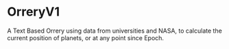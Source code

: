 # OrreryV1
A Text Based Orrery using data from universities and NASA, to calculate the current position of planets, or at any point since Epoch.
